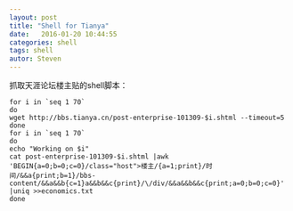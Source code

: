 ```yaml
---
layout: post
title: "Shell for Tianya"
date:   2016-01-20 10:44:55
categories: shell
tags: shell
autor: Steven
---
```


抓取天涯论坛楼主贴的shell脚本：


    for i in `seq 1 70`
    do
    wget http://bbs.tianya.cn/post-enterprise-101309-$i.shtml --timeout=5
    done
    for i in `seq 1 70`
    do 
    echo "Working on $i"
    cat post-enterprise-101309-$i.shtml |awk 'BEGIN{a=0;b=0;c=0}/class="host">楼主/{a=1;print}/时间/&&a{print;b=1}/bbs-content/&&a&&b{c=1}a&&b&&c{print}/\/div/&&a&&b&&c{print;a=0;b=0;c=0}' |uniq >>economics.txt
    done

